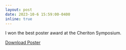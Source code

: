 ```yaml
---
layout: post
date: 2023-10-6 15:59:00-0400
inline: true
---
```


I won the best poster award at the Cheriton Symposium.

<a href="/assets/pdf/poster_reliable_watermarking.pdf" target="_blank" rel="noopener noreferrer" class="float-right">Download Poster</a>



